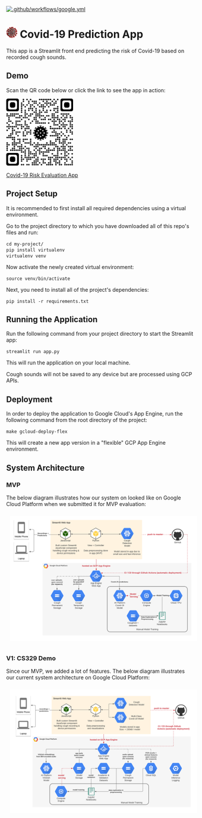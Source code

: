 [![.github/workflows/google.yml](https://github.com/LukasHaas/cs329s-covid-prediction/actions/workflows/google.yml/badge.svg)](https://github.com/LukasHaas/cs329s-covid-prediction/actions/workflows/google.yml)

# <img src="./assets/covid.png" alt="Covid-19 Evaluation App - QR Code" height="30px" width="30px" /> Covid-19 Prediction App
This app is a Streamlit front end predicting the risk of Covid-19 based on recorded cough sounds.

## Demo
Scan the QR code below or click the link to see the app in action:

<img src="QRCode.jpg"
     alt="Covid-19 Evaluation App - QR Code"
     width="180px"/>
     
[Covid-19 Risk Evaluation App](https://cs329s-covid-caugh-prediction.appspot.com/)

## Project Setup
It is recommended to first install all required dependencies using a virtual environment.

Go to the project directory to which you have downloaded all of this repo's files and run:
```shell
cd my-project/
pip install virtualenv
virtualenv venv
```

Now activate the newly created virtual environment:
```shell
source venv/bin/activate
```

Next, you need to install all of the project's dependencies:
```shell
pip install -r requirements.txt
```

## Running the Application
Run the following command from your project directory to start the Streamlit app:
```shell
streamlit run app.py
```
This will run the application on your local machine.

Cough sounds will not be saved to any device but are processed using GCP APIs.

## Deployment
In order to deploy the application to Google Cloud's App Engine, run the following command from the root directory of the project:
```shell
make gcloud-deploy-flex
```
This will create a new app version in a "flexible" GCP App Engine environment.

## System Architecture
### MVP
The below diagram illustrates how our system on looked like on Google Cloud Platform when we submitted it for MVP evaluation:

<img src="MVPSystemDiagram.png"
     alt="Covid-19 Evaluation App - MVP System Diagram"
     style="margin: 10px" />
     
### V1: CS329 Demo 
Since our MVP, we added a lot of features. The below diagram illustrates our current system architecture on Google Cloud Platform:

<img src="DemoSystemDiagram.png"
     alt="Covid-19 Evaluation App - V1 System Diagram"
     style="margin: 10px" />

